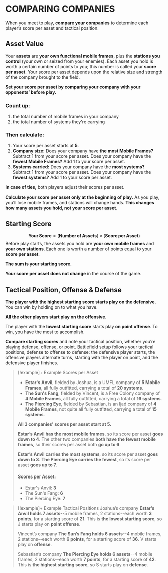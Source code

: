 # COMPARING COMPANIES
When you meet to play, **compare your companies** to determine each player’s score per asset and tactical position.

## Asset Value
Your **assets** are **your own functional mobile frames**, plus the **stations you control** (your own or seized from your enemies). Each asset you hold is worth a certain number of points to you; this number is called your **score per asset**. Your score per asset depends upon the relative size and strength of the company brought to the field.

**Set your score per asset by comparing your company with your opponents’ before play.**

### Count up:
1. the total number of mobile frames in your company
2. the total number of systems they're carrying

### Then calculate:
1. Your score per asset starts at **5**.
2. **Company size:** Does your company have **the most Mobile Frames?** Subtract 1 from your score per asset. Does your company have the **fewest Mobile Frames?** Add 1 to your score per asset.
3. **Systems carried:** Does your company have the **most systems?** Subtract 1 from your score per asset. Does your company have the **fewest systems?** Add 1 to your score per asset.

**In case of ties,** both players adjust their scores per asset.

**Calculate your score per asset only at the beginning of play.** As you play, you’ll lose mobile frames, and stations will change hands. **This changes how many assets you hold, not your score per asset.**

## Starting Score
$$\mathbf{Your\,Score} = (\mathbf{Number\,of\,Assets}) \times (\mathbf{Score\,per\,Asset})$$
Before play starts, the assets you hold are **your own mobile frames** and **your own stations**. Each one is worth a number of points equal to your **score per asset**.

**The sum is your starting score.**

**Your score per asset does not change** in the course of the game.

## Tactical Position, Offense & Defense
**The player with the highest starting score starts play on the defensive.** You can win by holding on to what you have.

**All the other players start play on the offensive.**

The player with the **lowest starting score** starts play **on point offense**. To win, you have the most to accomplish.

**Compare starting scores** and note your tactical position, whether you’re playing defense, offense, or point. Battlefield setup follows your tactical positions, defense to offense to defense: the defensive player starts, the offensive players alternate turns, starting with the player on point, and the defensive player finishes.

>[!example]+ Example Scores per Asset
> - **Estar's Anvil**, fielded by Joshua, is a UMFL company of **5 Mobile Frames**, all fully outfitted, carrying a total of **20 systems**.
> - **The Sun's Fang**, fielded by Vincent, is a Free Colony company of **4 Mobile Frames**, all fully outfitted, carrying a total of **16 systems**.
> - **The Piercing Eye**, fielded by Sebastian, is an Ijad company of **4 Mobile Frames**, not quite all fully outfitted, carrying a total of **15 systems**.
> 
> **All 3 companies' scores per asset start at 5.**
> 
> **Estar’s Anvil has the most mobile frames**, so its score per asset **goes down to 4**. The other two companies **both have the fewest mobile frames**, so their scores per asset both **go up to 6**.
> 
> **Estar’s Anvil carries the most systems**, so its score per asset **goes down to 3**. **The Piercing Eye carries the fewest**, so its score per asset **goes up to 7**.
> 
> #### Scores per Asset:
> - Estar's Anvil: **3**
> - The Sun's Fang: **6**
> - The Piercing Eye: **7**

>[!example]+ Example Tactical Positions
> Joshua’s company **Estar’s Anvil holds 7 assets**--5 mobile frames, 2 stations--each worth **3 points**, for a starting score of **21**. This is **the lowest starting score**, so J starts play on **point offense**.
> 
> Vincent’s company **The Sun’s Fang holds 6 assets**--4 mobile frames, 2 stations--each worth **6 points**, for a starting score of **36**. V starts play on **offense**.
> 
> Sebastian’s company **The Piercing Eye holds 6 assets**--4 mobile frames, 2 stations--each worth **7 points**, for a starting score of **42**. This is **the highest starting score**, so S starts play on **defense**.